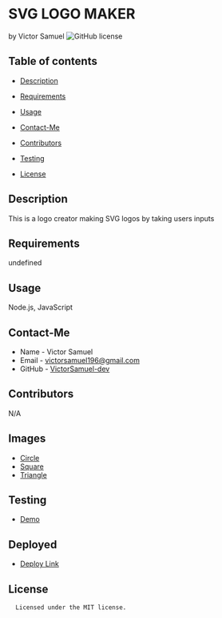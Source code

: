 # SVG LOGO MAKER
by Victor Samuel
![GitHub license](https://img.shields.io/badge/license-MIT-yellowgreen.$vg)
## Table of contents
* [Description](#description)
* [Requirements](#requirements)
* [Usage](#usage)
* [Contact-Me](#contact-me)
* [Contributors](#contributors)
* [Testing](#testing)

* [License](#license)

## Description
This is a logo creator making SVG logos by taking users inputs
## Requirements
undefined
## Usage
Node.js, JavaScript
## Contact-Me
* Name - Victor Samuel
* Email - victorsamuel196@gmail.com
* GitHub - [VictorSamuel-dev](https://github.com/VictorSamuel-dev/)
## Contributors
N/A
## Images
* [Circle](./assets/Circle.png)
* [Square](./assets/Square.png)
* [Triangle](./assets/Triangle.png)

## Testing
* [Demo](https://www.loom.com/share/70df77c018f546c8b81b9668882545f2?sid=12e7fcae-2625-4ce4-951a-6c0f2f688f12)

## Deployed
* [Deploy Link](https://victorsamuel-dev.github.io/SVG_Logo_Maker/)

## License
      
      Licensed under the MIT license.


